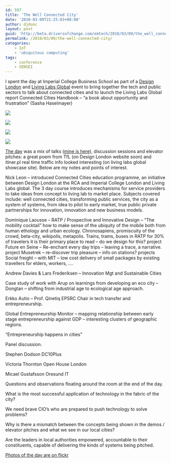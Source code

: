 ```yaml
---
id: 597
title: 'The Well Connected City'
date: '2010-03-09T21:25:03+00:00'
author: djdunc
layout: post
guid: 'http://beta.driversofchange.com/emtech/2010/03/09/the_well_connected_city/'
permalink: /2010/03/09/the-well-connected-city/
categories:
    - IoT
    - 'ubiquitous computing'
tags:
    - conference
    - SENSEI
---
```


I spent the day at Imperial College Business School as part of a [Design London](http://www.designlondon.net/) and [Living Labs Global](http://www.livinglabs-global.com/) event to bring together the tech and public sectors to talk about connected cities and to launch the Living Labs Global report Connected Cities Handbook – “a book about opportunity and frustration” (Sasha Haselmayer)

[![](https://i0.wp.com/farm5.static.flickr.com/4017/4438958180_e8887e32bc.jpg?w=1170)](http://www.flickr.com/photos/pseudonomad/4421058942/)

[![](https://i0.wp.com/farm5.static.flickr.com/4040/4438957124_bd6226289d.jpg?w=1170)](http://www.flickr.com/photos/pseudonomad/4420292833/)

[![](https://i0.wp.com/farm3.static.flickr.com/2771/4438181055_3fe61306c4.jpg?w=1170)](http://www.flickr.com/photos/pseudonomad/4421059538/)

[![](https://i0.wp.com/farm3.static.flickr.com/2776/4438958832_3ae05232ff.jpg?w=1170)](http://www.flickr.com/photos/pseudonomad/4421059250/)

[The day](http://www.designlondon.net/content.php?c=48) was a mix of talks ([mine is here](http://www.slideshare.net/djdunc/city-as-system-design-london-living-labs-global)), discussion sessions and elevator pitches: a great poem from TfL (on Design London website soon) and itiner.pl real time traffic info looked interesting (on living labs global showcase site). Below are my notes and points of interest.

Nick Leon – introduced Connected Cities education programme, an initiative between Design London at the RCA and Imperial College London and Living Labs global. The 3 day course introduces mechanisms for service providers to take ideas from concept to living lab to market place. Subjects covered include: well connected cities, transforming public services, the city as a system of systems, from idea to pilot to early market, true public private partnerships for innovation, innovation and new business models.

Dominique Laousse – RATP / Prospective and Innovative Design – “The mobility cocktail” how to make sense of the ubiquity of the mobile both from human ethology and urban ecology. Chronosapiens, promiscuity of the crowd, beta-city, wikipolis, metapolis. Trains, trams, buses in RATP for 30% of travelers it is their primary place to read – do we design for this? project Future en Seine – Re-enchant every day trips – leaving a trace, a narrative. project Musetrek – re-discover trip pleasure – info on stations? projects Social freight – with MIT – low cost delivery of small packages by existing travellers for elders, workers, ….

Andrew Davies &amp; Lars Frederiksen – Innovation Mgt and Sustainable Cities

Case study of work with Arup on learnings from developing an eco city – Dongtan – shifting from industrial age to ecological age approach.

Erkko Autio – Prof. Qinetiq EPSRC Chair in tech transfer and entrepreneurship.

Global Entrepreneurship Monitor – mapping relationship between early stage entrepreneurship against GDP – interesting clusters of geographic regions.

“Entrepreneurship happens in cities”

Panel discussion.

Stephen Dodson DC10Plus

Victoria Thornton Open House London

Micael Gustafsson Oresund IT

Questions and observations floating around the room at the end of the day.

What is the most successful application of technology in the fabric of the city?

We need brave CIO’s who are prepared to push technology to solve problems?

Why is there a mismatch between the concepts being shown in the demos / elevator pitches and what we see in our local cities?

Are the leaders in local authorities empowered, accountable to their constituents, capable of delivering the kinds of systems being pitched.

[Photos of the day are on flickr](http://www.flickr.com/photos/pseudonomad/sets/72157623588091908/)